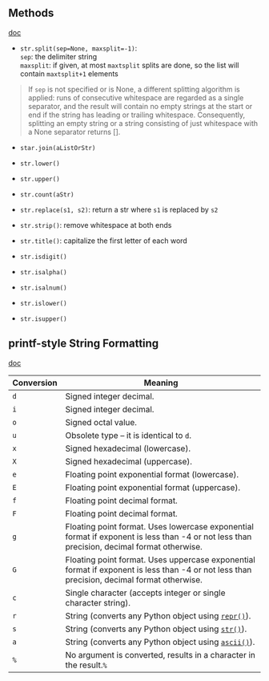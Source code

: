 ## Methods
[doc](https://docs.python.org/3/library/stdtypes.html#string-methods)
- `str.split(sep=None, maxsplit=-1)`:  
    `sep`: the delimiter string  
    `maxsplit`: if given, at most `maxtsplit` splits are done, so the list will contain `maxtsplit+1` elements  
> If `sep` is not specified or is None, a different splitting algorithm is applied: runs of consecutive whitespace are regarded as a single separator, and the result will contain no empty strings at the start or end if the string has leading or trailing whitespace. Consequently, splitting an empty string or a string consisting of just whitespace with a None separator returns [].
- `star.join(aListOrStr)`  
- `str.lower()`  
- `str.upper()`  
- `str.count(aStr)`  
- `str.replace(s1, s2)`: return a str where `s1` is replaced by `s2`  
- `str.strip()`: remove whitespace at both ends  
- `str.title()`: capitalize the first letter of each word  

- `str.isdigit()`  
- `str.isalpha()`  
- `str.isalnum()`  
- `str.islower()`  
- `str.isupper()`  

## printf-style String Formatting
[doc](https://docs.python.org/3/library/stdtypes.html#printf-style-string-formatting)

Conversion | Meaning
---|---
`d` | Signed integer decimal.
`i` | Signed integer decimal.
`o` | Signed octal value.
`u` | Obsolete type – it is identical to `d`.
`x` | Signed hexadecimal (lowercase).
`X` | Signed hexadecimal (uppercase).
`e` | Floating point exponential format (lowercase).
`E` | Floating point exponential format (uppercase).
`f` | Floating point decimal format.
`F` | Floating point decimal format.
`g` | Floating point format. Uses lowercase exponential format if exponent is less than -4 or not less than precision, decimal format otherwise.
`G` | Floating point format. Uses uppercase exponential format if exponent is less than -4 or not less than precision, decimal format otherwise.
`c` | Single character (accepts integer or single character string).
`r` | String (converts any Python object using [`repr()`](https://docs.python.org/3/library/functions.html#repr "repr")).
`s` | String (converts any Python object using [`str()`](https://docs.python.org/3/library/stdtypes.html#str "str")).
`a` | String (converts any Python object using [`ascii()`](https://docs.python.org/3/library/functions.html#ascii "ascii")).
`%` | No argument is converted, results in a character in the result.`%`
